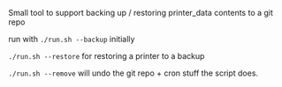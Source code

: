 Small tool to support backing up / restoring printer_data contents to a git repo

run with `./run.sh --backup` initially

`./run.sh --restore` for restoring a printer to a backup

`./run.sh --remove` will undo the git repo + cron stuff the script does.
